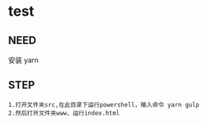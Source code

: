 # test

## NEED
  安装 yarn
  
## STEP
    1.打开文件夹src,在此目录下运行powershell，输入命令 yarn gulp
    2.然后打开文件夹www，运行index.html
